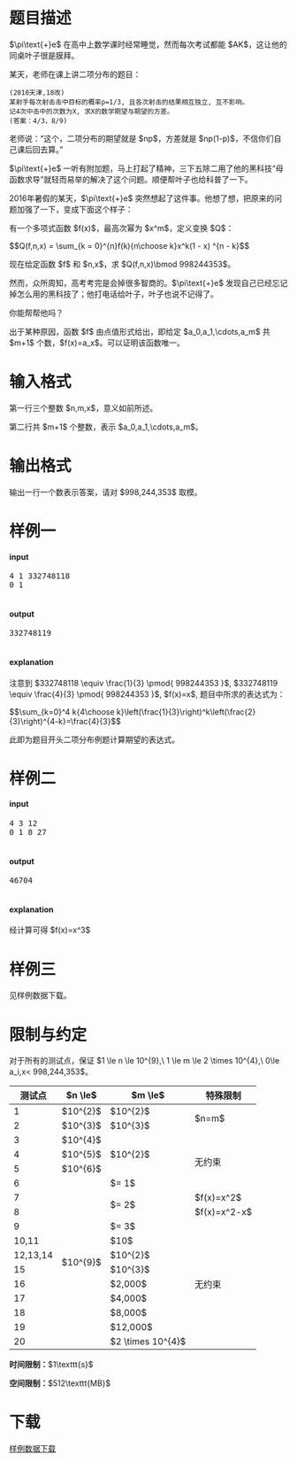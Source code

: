 # 题目描述

<p>$\pi\text{+}e$ 在高中上数学课时经常睡觉，然而每次考试都能 $AK$，这让他的同桌叶子很是膜拜。</p>
<p>某天，老师在课上讲二项分布的题目：</p>
<pre><code>(2010天津,18改)
某射手每次射击击中目标的概率p=1/3, 且各次射击的结果相互独立, 互不影响。
记4次中击中的次数为X, 求X的数学期望与期望的方差。
(答案：4/3，8/9)</code></pre>
<p>老师说：“这个，二项分布的期望就是 $np$，方差就是 $np(1-p)$，不信你们自己课后回去算。”</p>
<p>$\pi\text{+}e$ 一听有附加题，马上打起了精神，三下五除二用了他的黑科技“母函数求导”就轻而易举的解决了这个问题。顺便帮叶子也给科普了一下。</p>
<p>2016年暑假的某天，$\pi\text{+}e$ 突然想起了这件事。他想了想，把原来的问题加强了一下，变成下面这个样子：</p>
<p>有一个多项式函数 $f(x)$，最高次幂为 $x^m$，定义变换 $Q$：</p>
<p>$$Q(f,n,x) = \sum_{k = 0}^{n}f(k){n\choose k}x^k(1 - x) ^{n - k}$$</p>
<p>现在给定函数 $f$ 和 $n,x$，求 $Q(f,n,x)\bmod 998244353$。</p>
<p>然而，众所周知，高考考完是会掉很多智商的。$\pi\text{+}e$ 发现自己已经忘记掉怎么用的黑科技了；他打电话给叶子，叶子也说不记得了。</p>
<p>你能帮帮他吗？</p>
<p>出于某种原因，函数 $f$ 由点值形式给出，即给定 $a_0,a_1,\cdots,a_m$ 共 $m+1$ 个数，$f(x)=a_x$。可以证明该函数唯一。</p>

# 输入格式


<p>第一行三个整数 $n,m,x$，意义如前所述。</p>
<p>第二行共 $m+1$ 个整数，表示 $a_0,a_1,\cdots,a_m$。</p>

# 输出格式


<p>输出一行一个数表示答案，请对 $998,244,353$ 取模。</p>

# 样例一


<h4>input</h4>
<pre>4 1 332748118
0 1

</pre>

<h4>output</h4>
<pre>332748119

</pre>

<h4>explanation</h4>
<p>注意到 $332748118 \equiv \frac{1}{3} \pmod{ 998244353 }$, $332748119 \equiv \frac{4}{3} \pmod{ 998244353 }$, $f(x)=x$, 题目中所求的表达式为：</p>
<p>$$\sum_{k=0}^4 k{4\choose k}\left(\frac{1}{3}\right)^k\left(\frac{2}{3}\right)^{4-k}=\frac{4}{3}$$</p>
<p>此即为题目开头二项分布例题计算期望的表达式。</p>

# 样例二


<h4>input</h4>
<pre>4 3 12
0 1 8 27

</pre>


<h4>output</h4>
<pre>46704

</pre>

<h4>explanation</h4>
<p>经计算可得 $f(x)=x^3$</p>

# 样例三


<p>见样例数据下载。</p>

# 限制与约定


<p>对于所有的测试点，保证 $1 \le n \le 10^{9},\ 1 \le m \le 2 \times 10^{4},\ 0\le a_i,x&lt; 998,244,353$。</p>
<div class="table-responsive">
<table class="table table-bordered table-text-center table-vertical-middle"><thead><tr><th rowspan="1">测试点</th><th rowspan="1">$n \le$</th><th rowspan="1">$m \le$</th><th rowspan="1">特殊限制</th></tr></thead><tbody><tr><td rowspan="1">1</td><td rowspan="1">$10^{2}$</td><td rowspan="1">$10^{2}$</td><td rowspan="2">$n=m$</td></tr><tr><td rowspan="1">2</td><td rowspan="1">$10^{3}$</td><td rowspan="1">$10^{3}$</td></tr><tr><td rowspan="1">3</td><td rowspan="1">$10^{4}$</td><td rowspan="3">$10^{2}$</td><td rowspan="4">无约束</td></tr><tr><td rowspan="1">4</td><td rowspan="1">$10^{5}$</td></tr><tr><td rowspan="1">5</td><td rowspan="1">$10^{6}$</td></tr><tr><td rowspan="1">6</td><td rowspan="12">$10^{9}$</td><td rowspan="1">$= 1$</td></tr><tr><td rowspan="1">7</td><td rowspan="2">$= 2$</td><td rowspan="1">$f(x)=x^2$</td></tr><tr><td rowspan="1">8</td><td rowspan="1">$f(x)=x^2-x$</td></tr><tr><td rowspan="1">9</td><td rowspan="1">$= 3$</td><td rowspan="10">无约束</td></tr><tr><td rowspan="1">10,11</td><td rowspan="1">$10$</td></tr><tr><td rowspan="1">12,13,14</td><td rowspan="1">$10^{2}$</td></tr><tr><td rowspan="1">15</td><td rowspan="1">$10^{3}$</td></tr><tr><td rowspan="1">16</td><td rowspan="1">$2,000$</td></tr><tr><td rowspan="1">17</td><td rowspan="1">$4,000$</td></tr><tr><td rowspan="1">18</td><td rowspan="1">$8,000$</td></tr><tr><td rowspan="1">19</td><td rowspan="1">$12,000$</td></tr><tr><td rowspan="1">20</td><td rowspan="1">$2 \times 10^{4}$</td></tr></tbody></table></div>

<p><strong>时间限制：</strong>$1\texttt{s}$</p>
<p><strong>空间限制：</strong>$512\texttt{MB}$</p>

# 下载


<p><a href="/download.php?type=problem&amp;id=269">样例数据下载</a></p>
